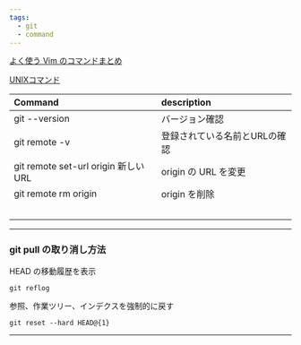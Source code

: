 ```yaml
---
tags:
  - git
  - command
---
```


[よく使う Vim のコマンドまとめ](https://qiita.com/hide/items/5bfe5b322872c61a6896)

[UNIXコマンド](http://www.ritsumei.ac.jp/~tomori/unix.html)



|Command      |description    |
|:--     |:--   |
|git --version  |バージョン確認|
|git remote -v |登録されている名前とURLの確認 |
|git remote set-url origin 新しいURL|	origin の URL を変更|
|git remote rm origin |origin を削除 |
| | |
| | |
| | |
| | |
| | |

***
### git pull の取り消し方法

HEAD の移動履歴を表示

`git reflog`  

参照、作業ツリー、インデクスを強制的に戻す

`git reset --hard HEAD@{1}`

***
